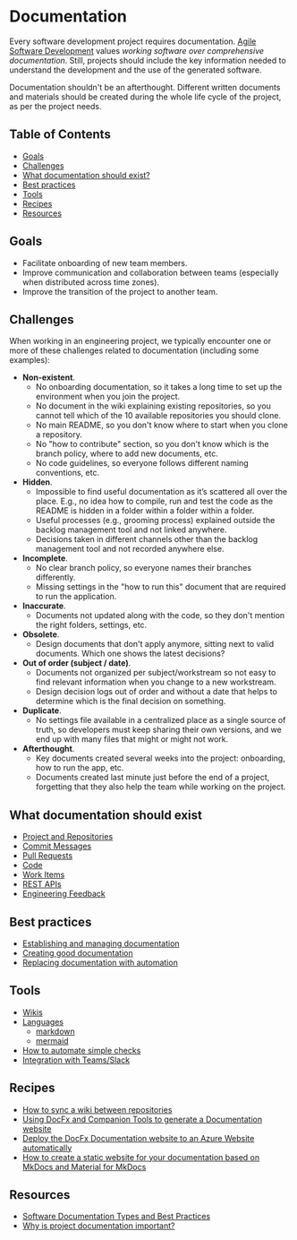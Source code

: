 # Documentation

Every software development project requires documentation. [Agile Software Development](https://agilemanifesto.org/) values *working software over comprehensive documentation*. Still, projects should include the key information needed to understand the development and the use of the generated software.

Documentation shouldn't be an afterthought. Different written documents and materials should be created during the whole life cycle of the project, as per the project needs.

## Table of Contents

- [Goals](#goals)
- [Challenges](#challenges)
- [What documentation should exist?](#what-documentation-should-exist)
- [Best practices](#best-practices)
- [Tools](#tools)
- [Recipes](#recipes)
- [Resources](#resources)

## Goals

- Facilitate onboarding of new team members.
- Improve communication and collaboration between teams (especially when distributed across time zones).
- Improve the transition of the project to another team.

## Challenges

When working in an engineering project, we typically encounter one or more of these challenges related to documentation (including some examples):

- **Non-existent**.
  - No onboarding documentation, so it takes a long time to set up the environment when you join the project.
  - No document in the wiki explaining existing repositories, so you cannot tell which of the 10 available repositories you should clone.
  - No main README, so you don't know where to start when you clone a repository.
  - No "how to contribute" section, so you don't know which is the branch policy, where to add new documents, etc.
  - No code guidelines, so everyone follows different naming conventions, etc.
- **Hidden**.
  - Impossible to find useful documentation as it’s scattered all over the place. E.g., no idea how to compile, run and test the code as the README is hidden in a folder within a folder within a folder.
  - Useful processes (e.g., grooming process) explained outside the backlog management tool and not linked anywhere.
  - Decisions taken in different channels other than the backlog management tool and not recorded anywhere else.
- **Incomplete**.
  - No clear branch policy, so everyone names their branches differently.
  - Missing settings in the "how to run this" document that are required to run the application.
- **Inaccurate**.
  - Documents not updated along with the code, so they don't mention the right folders, settings, etc.
- **Obsolete**.
  - Design documents that don't apply anymore, sitting next to valid documents. Which one shows the latest decisions?
- **Out of order (subject / date)**.
  - Documents not organized per subject/workstream so not easy to find relevant information when you change to a new workstream.
  - Design decision logs out of order and without a date that helps to determine which is the final decision on something.
- **Duplicate**.
  - No settings file available in a centralized place as a single source of truth, so developers must keep sharing their own versions, and we end up with many files that might or might not work.
- **Afterthought**.
  - Key documents created several weeks into the project: onboarding, how to run the app, etc.
  - Documents created last minute just before the end of a project, forgetting that they also help the team while working on the project.

## What documentation should exist

- [Project and Repositories](./guidance/project-and-repositories.md)
- [Commit Messages](../source-control/README.md#commit-best-practices)
- [Pull Requests](./guidance/pull-requests.md)
- [Code](./guidance/code.md)
- [Work Items](./guidance/work-items.md)
- [REST APIs](./guidance/rest-apis.md)
- [Engineering Feedback](./guidance/engineering-feedback.md)

## Best practices

- [Establishing and managing documentation](./best-practices/establish-and-manage.md)
- [Creating good documentation](./best-practices/good-documentation.md)
- [Replacing documentation with automation](./best-practices/automation.md)

## Tools

- [Wikis](./tools/wikis.md)
- [Languages](./tools/languages.md)
  - [markdown](./tools/languages.md#markdown)
  - [mermaid](./tools/languages.md#mermaid)
- [How to automate simple checks](./tools/automation.md)
- [Integration with Teams/Slack](./tools/integrations.md)

## Recipes

- [How to sync a wiki between repositories](./recipes/sync-wiki-between-repos.md)
- [Using DocFx and Companion Tools to generate a Documentation website](./recipes/using-docfx-and-tools.md)
- [Deploy the DocFx Documentation website to an Azure Website automatically](./recipes/deploy-docfx-azure-website.md)
- [How to create a static website for your documentation based on MkDocs and Material for MkDocs](./recipes/static-website-with-mkdocs.md)

## Resources

- [Software Documentation Types and Best Practices](https://blog.prototypr.io/software-documentation-types-and-best-practices-1726ca595c7f)
- [Why is project documentation important?](https://www.greycampus.com/blog/project-management-why-is-project-documentation-important)
